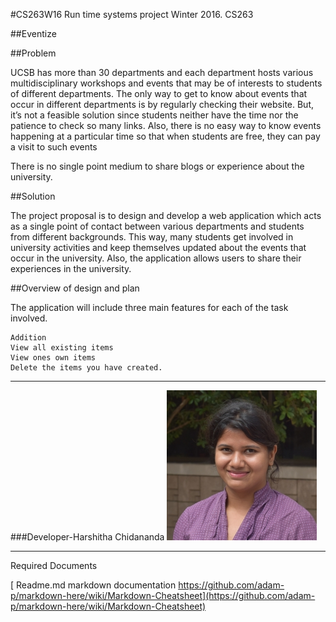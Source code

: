 #CS263W16
Run time systems project
Winter 2016. CS263

##Eventize

##Problem

UCSB has more than 30 departments and each department hosts various multidisciplinary workshops and events that may be of interests to students of different departments. The only way to get to know about events that occur in different departments is by regularly checking their website. But, it’s not a feasible solution since students neither have the time nor the patience to check so many links. Also, there is no easy way to know events happening at a particular time so that when students are free, they can pay a visit to such events

There is no single point medium to share blogs or experience about the university.

##Solution

The project proposal is to design and develop a web application which acts as a single point of contact between various departments and students from different backgrounds. This way, many students get involved in university activities and keep themselves updated about the events that occur in the university. Also, the application allows users to share their experiences in the university.

##Overview of design and plan

The application will include three main features for each of the task involved.

    Addition
    View all existing items
    View ones own items
    Delete the items you have created.


---

###Developer-Harshitha Chidananda 
![Harshitha Chidananda](calsync/src/main/webapp/images/chidanandamurthyharshitha.jpg)

---
Required Documents


[ Readme.md markdown documentation https://github.com/adam-p/markdown-here/wiki/Markdown-Cheatsheet](https://github.com/adam-p/markdown-here/wiki/Markdown-Cheatsheet)
